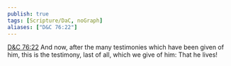 ```yaml
---
publish: true
tags: [Scripture/DaC, noGraph]
aliases: ["D&C 76:22"]
---
```

[D&C 76:22](https://churchofjesuschrist.org/study/scriptures/dc-testament/dc/76?lang=eng&id=p22#p22) And now, after the many testimonies which have been given of him, this is the testimony, last of all, which we give of him: That he lives!
